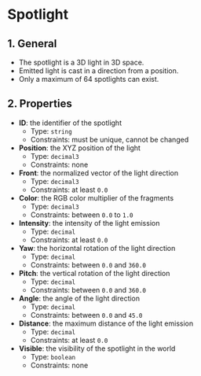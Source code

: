 # Spotlight

## 1. General

- The spotlight is a 3D light in 3D space.
- Emitted light is cast in a direction from a position.
- Only a maximum of 64 spotlights can exist.

## 2. Properties

- **ID**: the identifier of the spotlight
  - Type: `string`
  - Constraints: must be unique, cannot be changed
- **Position**: the XYZ position of the light
  - Type: `decimal3`
  - Constraints: none
- **Front**: the normalized vector of the light direction
  - Type: `decimal3`
  - Constraints: at least `0.0`
- **Color**: the RGB color multiplier of the fragments
  - Type: `decimal3`
  - Constraints: between `0.0` to `1.0`
- **Intensity**: the intensity of the light emission
  - Type: `decimal`
  - Constraints: at least `0.0`
- **Yaw**: the horizontal rotation of the light direction
  - Type: `decimal`
  - Constraints: between `0.0` and `360.0`
- **Pitch**: the vertical rotation of the light direction
  - Type: `decimal`
  - Constraints: between `0.0` and `360.0`
- **Angle**: the angle of the light direction
  - Type: `decimal`
  - Constraints: between `0.0` and `45.0`
- **Distance**: the maximum distance of the light emission
  - Type: `decimal`
  - Constraints: at least `0.0`
- **Visible**: the visibility of the spotlight in the world
  - Type: `boolean`
  - Constraints: none
